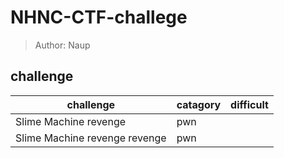 # NHNC-CTF-challege
> Author: Naup

## challenge
|challenge|catagory|difficult|
|---------|--------|---------|
|Slime Machine revenge|pwn||
|Slime Machine revenge revenge|pwn||

